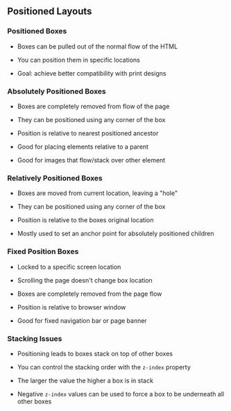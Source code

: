 ## Positioned Layouts

### Positioned Boxes

  * Boxes can be pulled out of the normal flow of the HTML

  * You can position them in specific locations

  * Goal: achieve better compatibility with print designs

### Absolutely Positioned Boxes

  * Boxes are completely removed from flow of the page

  * They can be positioned using any corner of the box

  * Position is relative to nearest positioned ancestor

  * Good for placing elements relative to a parent

  * Good for images that flow/stack over other element

### Relatively Positioned Boxes

  * Boxes are moved from current location, leaving a "hole"

  * They can be positioned using any corner of the box

  * Position is relative to the boxes original location

  * Mostly used to set an anchor point for absolutely positioned children

### Fixed Position Boxes

  * Locked to a specific screen location

  * Scrolling the page doesn't change box location

  * Boxes are completely removed from the page flow

  * Position is relative to browser window

  * Good for fixed navigation bar or page banner

### Stacking Issues

  * Positioning leads to boxes stack on top of other boxes

  * You can control the stacking order with the `z-index` property

  * The larger the value the higher a box is in stack

  * Negative `z-index` values can be used to force a box to be
    underneath all other boxes
